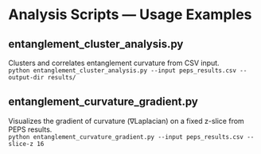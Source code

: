 # Analysis Scripts — Usage Examples

## entanglement_cluster_analysis.py
Clusters and correlates entanglement curvature from CSV input.  
`python entanglement_cluster_analysis.py --input peps_results.csv --output-dir results/`

## entanglement_curvature_gradient.py
Visualizes the gradient of curvature (∇Laplacian) on a fixed z-slice from PEPS results.  
`python entanglement_curvature_gradient.py --input peps_results.csv --slice-z 16`
